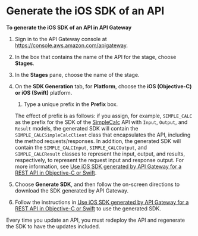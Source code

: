 # Generate the iOS SDK of an API<a name="genearte-ios-sdk-of-an-api"></a>

**To generate the iOS SDK of an API in API Gateway**

1. Sign in to the API Gateway console at [https://console\.aws\.amazon\.com/apigateway](https://console.aws.amazon.com/apigateway)\.

1. In the box that contains the name of the API for the stage, choose **Stages**\. 

1. In the **Stages** pane, choose the name of the stage\.

1. On the **SDK Generation** tab, for **Platform**, choose the **iOS \(Objective\-C\) or iOS \(Swift\)** platform\. 

   1. Type a unique prefix in the **Prefix** box\.

     The effect of prefix is as follows: if you assign, for example, `SIMPLE_CALC` as the prefix for the SDK of the [SimpleCalc](simple-calc-lambda-api.md) API with `Input`, `Output`, and `Result` models, the generated SDK will contain the `SIMPLE_CALCSimpleCalcClient` class that encapsulates the API, including the method requests/responses\. In addition, the generated SDK will contain the `SIMPLE_CALCInput`, `SIMPLE_CALCOutput`, and `SIMPLE_CALCResult` classes to represent the input, output, and results, respectively, to represent the request input and response output\. For more information, see [Use iOS SDK generated by API Gateway for a REST API in Objective\-C or Swift](how-to-generate-sdk-ios.md)\. 

1. Choose **Generate SDK**, and then follow the on\-screen directions to download the SDK generated by API Gateway\.

1. Follow the instructions in [Use iOS SDK generated by API Gateway for a REST API in Objective\-C or Swift](how-to-generate-sdk-ios.md) to use the generated SDK\.

 Every time you update an API, you must redeploy the API and regenerate the SDK to have the updates included\. 